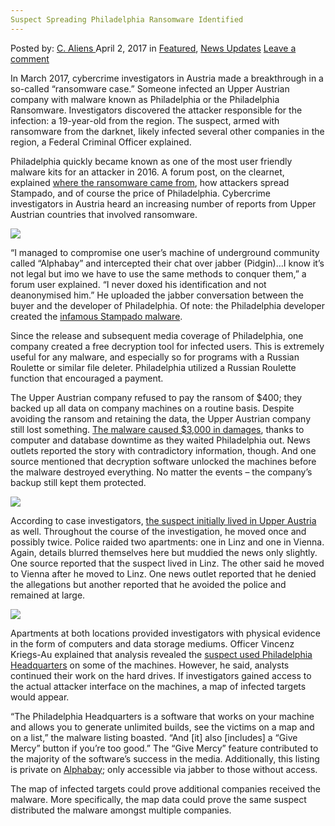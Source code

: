 ```yaml
---
Suspect Spreading Philadelphia Ransomware Identified
---
```

<article class="post-listing post-18976 post type-post status-publish format-standard has-post-thumbnail hentry  tag-identified tag-philadelphia tag-ransomware tag-spreading tag-suspect">
    <div class="post-inner">
        <span>Posted by: <a href="https://www.deepdotweb.com/author/caliens/" title="">C. Aliens </a></span>
    <span>April 2, 2017</span>
    <span>in <a href="https://www.deepdotweb.com/category/deepdot-news/" rel="category tag">Featured</a>, <a href="https://www.deepdotweb.com/category/news-updates/" rel="category tag">News Updates</a></span>
    <span><a href="https://www.deepdotweb.com/2017/04/02/suspect-spreading-philadelphia-ransomware-identified/#respond">Leave a comment</a></span>
    </p>
    <div class="clear"></div>
    <div class="entry">
    <p>In March 2017, cybercrime investigators in Austria made a breakthrough in a so-called “ransomware case.” Someone infected an Upper Austrian company with malware known as Philadelphia or the Philadelphia Ransomware. Investigators discovered the attacker responsible for the infection: a 19-year-old from the region. The suspect, armed with ransomware from the darknet, likely infected several other companies in the region, a Federal Criminal Officer explained.</p>
    <p>Philadelphia quickly became known as one of the most user friendly malware kits for an attacker in 2016. A forum post, on the clearnet, explained <a href="https://www.bleepingcomputer.com/forums/t/626035/philapdelphia-new-ransomware-from-developer-of-stampado/">where the ransomware came from</a>, how attackers spread Stampado, and of course the price of Philadelphia. Cybercrime investigators in Austria heard an increasing number of reports from Upper Austrian countries that involved ransomware.</p>
    <p><img class="wp-image-18977 aligncenter" src="https://www.deepdotweb.com/wp-content/uploads/2017/03/word-image-28.jpeg" srcset="https://www.deepdotweb.com/wp-content/uploads/2017/03/word-image-28.jpeg 853w, https://www.deepdotweb.com/wp-content/uploads/2017/03/word-image-28-300x204.jpeg 300w" sizes="(max-width: 853px) 100vw, 853px" /></p>
    <p>“I managed to compromise one user&#8217;s machine of underground community called &#8220;Alphabay&#8221; and intercepted their chat over jabber (Pidgin)&#8230;I know it&#8217;s not legal but imo we have to use the same methods to conquer them,” a forum user explained. “I never doxed his identification and not deanonymised him.” He uploaded the jabber conversation between the buyer and the developer of Philadelphia. Of note: the Philadelphia developer created the <a href="https://www.deepdotweb.com/2016/07/22/fud-ransomware-selling-on-darknet-markets-for-39/">infamous Stampado malware</a>.</p>
    <p>Since the release and subsequent media coverage of Philadelphia, one company created a free decryption tool for infected users. This is extremely useful for any malware, and especially so for programs with a Russian Roulette or similar file deleter. Philadelphia utilized a Russian Roulette function that encouraged a payment.</p>
    <p>The Upper Austrian company refused to pay the ransom of $400; they backed up all data on company machines on a routine basis. Despite avoiding the ransom and retaining the data, the Upper Austrian company still lost something. <a href="http://diepresse.com/home/techscience/internet/5184844/19Jaehriger-soll-Firma-mit-Ransomware-erpresst-haben?from=rss">The malware caused $3,000 in damages</a>, thanks to computer and database downtime as they waited Philadelphia out. News outlets reported the story with contradictory information, though. And one source mentioned that decryption software unlocked the machines before the malware destroyed everything. No matter the events – the company&#8217;s backup still kept them protected.</p>
    <p><img class="wp-image-18978 aligncenter" src="https://www.deepdotweb.com/wp-content/uploads/2017/03/word-image-71.png" srcset="https://www.deepdotweb.com/wp-content/uploads/2017/03/word-image-71.png 711w, https://www.deepdotweb.com/wp-content/uploads/2017/03/word-image-71-300x160.png 300w" sizes="(max-width: 711px) 100vw, 711px" /></p>
    <p>According to case investigators, <a href="http://www.nachrichten.at/oberoesterreich/19-jaehriger-Linzer-erpresste-Firma-mit-Schadsoftware;art4,2513352">the suspect initially lived in Upper Austria</a> as well. Throughout the course of the investigation, he moved once and possibly twice. Police raided two apartments: one in Linz and one in Vienna. Again, details blurred themselves here but muddied the news only slightly. One source reported that the suspect lived in Linz. The other said he moved to Vienna after he moved to Linz. One news outlet reported that he denied the allegations but another reported that he avoided the police and remained at large.</p>
    <p><img class="wp-image-18979 aligncenter" src="https://www.deepdotweb.com/wp-content/uploads/2017/03/word-image-72.png" srcset="https://www.deepdotweb.com/wp-content/uploads/2017/03/word-image-72.png 1125w, https://www.deepdotweb.com/wp-content/uploads/2017/03/word-image-72-300x169.png 300w, https://www.deepdotweb.com/wp-content/uploads/2017/03/word-image-72-1024x576.png 1024w" sizes="(max-width: 1125px) 100vw, 1125px" /></p>
    <p>Apartments at both locations provided investigators with physical evidence in the form of computers and data storage mediums. Officer Vincenz Kriegs-Au explained that analysis revealed the <a href="https://www.deepdotweb.com/tag/cyber/">suspect used Philadelphia Headquarters</a> on some of the machines. However, he said, analysts continued their work on the hard drives. If investigators gained access to the actual attacker interface on the machines, a map of infected targets would appear.</p>
    <p>“The Philadelphia Headquarters is a software that works on your machine and allows you to generate unlimited builds, see the victims on a map and on a list,” the malware listing boasted. “And [it] also [includes] a &#8220;Give Mercy&#8221; button if you&#8217;re too good.” The “Give Mercy” feature contributed to the majority of the software&#8217;s success in the media. Additionally, this listing is private on <a href="http://www.deepdotweb.com/marketplace-directory/listing/alphabay/">Alphabay</a>; only accessible via jabber to those without access.</p>
    <p>The map of infected targets could prove additional companies received the malware. More specifically, the map data could prove the same suspect distributed the malware amongst multiple companies.</p>
    </div>
    <span style="display:none"><a href="https://www.deepdotweb.com/tag/identified/" rel="tag">identified</a> <a href="https://www.deepdotweb.com/tag/philadelphia/" rel="tag">philadelphia</a> <a href="https://www.deepdotweb.com/tag/ransomware/" rel="tag">ransomware</a> <a href="https://www.deepdotweb.com/tag/spreading/" rel="tag">spreading</a> <a href="https://www.deepdotweb.com/tag/suspect/" rel="tag">suspect</a></span> <span style="display:none" class="updated">2017-04-02</span>
    <div style="display:none" class="vcard author" itemprop="author" itemscope itemtype="http://schema.org/Person"><strong class="fn" itemprop="name"><a href="https://www.deepdotweb.com/author/caliens/" title="Posts by C. Aliens" rel="author">C. Aliens</a></strong></div>
    </div>
</article>

